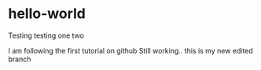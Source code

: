 # hello-world
Testing testing one two

I am following the first tutorial on github
Still working.. this is my
new edited branch
